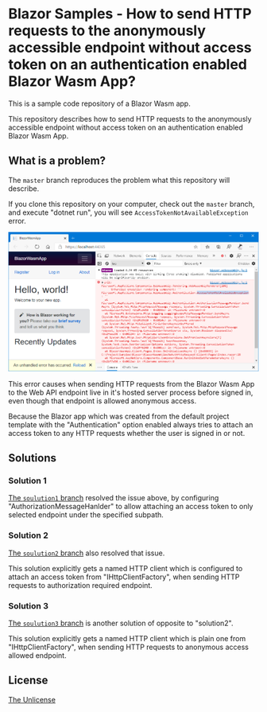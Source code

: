 # Blazor Samples - How to send HTTP requests to the anonymously accessible endpoint without access token on an authentication enabled Blazor Wasm App?

This is a sample code repository of a Blazor Wasm app.

This repository describes how to send HTTP requests to the anonymously accessible endpoint without access token on an authentication enabled Blazor Wasm App.

## What is a problem?

The `master` branch reproduces the problem what this repository will describe.

If you clone this repository on your computer, check out the `master` branch, and execute "dotnet run", you will see `AccessTokenNotAvailableException` error.

![fig.1](.assets/fig1.png)

This error causes when sending HTTP requests from the Blazor Wasm App to the Web API endpoint live in it's hosted server process before signed in, even though that endpoint is allowed anonymous access.

Because the Blazor app which was created from the default project template with the "Authentication" option enabled always tries to attach an access token to any HTTP requests whether the user is signed in or not.

## Solutions

### Solution 1

[The `soulution1` branch](https://github.com/sample-by-jsakamoto/Blazor-AllowNoAuthHttpRequest/commits/solution1) resolved the issue above, by configuring "AuthorizationMessageHanlder" to allow attaching an access token to only selected endpoint under the specified subpath.

### Solution 2

[The `soulution2` branch](https://github.com/sample-by-jsakamoto/Blazor-AllowNoAuthHttpRequest/commits/solution2) also resolved that issue.

This solution explicitly gets a named HTTP client which is configured to attach an access token from "IHttpClientFactory", when sending HTTP requests to authorization required endpoint.


### Solution 3

[The `soulution3` branch](https://github.com/sample-by-jsakamoto/Blazor-AllowNoAuthHttpRequest/commits/solution3) is another solution of opposite to "solution2".

This solution explicitly gets a named HTTP client which is plain one from "IHttpClientFactory", when sending HTTP requests to anonymous access allowed endpoint.

## License

[The Unlicense](LICENSE)
